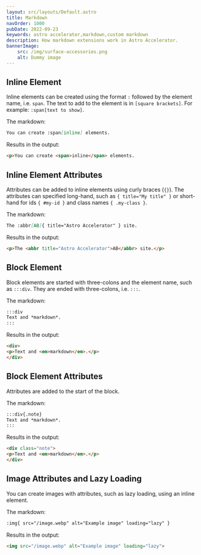 ```yaml
---
layout: src/layouts/Default.astro
title: Markdown
navOrder: 1000
pubDate: 2022-09-23
keywords: astro accelerator,markdown,custom markdown
description: How markdown extensions work in Astro Accelerator.
bannerImage:
    src: /img/surface-accessories.png
    alt: Dummy image
---
```


## Inline Element

Inline elements can be created using the format `:` followed by the element name, i.e. `span`. The text to add to the element is in `[square brackets]`. For example: `:span[text to show]`.

The markdown:

```markdown
You can create :span[inline] elements.
```

Results in the output:

```html
<p>You can create <span>inline</span> elements.
```

## Inline Element Attributes

Attributes can be added to inline elements using curly braces (`{}`). The attributes can specified long-hand, such as `{ title="My title" }` or short-hand for ids `{ #my-id }` and class names `{ .my-class }`.

The markdown:

```markdown
The :abbr[AB]{ title="Astro Accelerator" } site.
```

Results in the output:

```html
<p>The <abbr title="Astro Accelerator">AB</abbr> site.</p>
```

## Block Element

Block elements are started with three-colons and the element name, such as `:::div`. They are ended with three-colons, i.e. `:::`.

The markdown:

```markdown
:::div
Text and *markdown*.
:::
```

Results in the output:

``` html
<div>
<p>Text and <em>markdown</em>.</p>
</div>
```

## Block Element Attributes

Attributes are added to the start of the block.

The markdown:

```markdown
:::div{.note}
Text and *markdown*.
:::
```

Results in the output:

``` html
<div class="note">
<p>Text and <em>markdown</em>.</p>
</div>
```

## Image Attributes and Lazy Loading

You can create images with attributes, such as lazy loading, using an inline element.

The markdown:

```markdown
:img{ src="/image.webp" alt="Example image" loading="lazy" }
```

Results in the output:

```html
<img src="/image.webp" alt="Example image" loading="lazy">
```